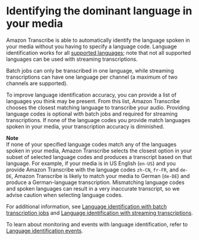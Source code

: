 # Identifying the dominant language in your media<a name="lang-id"></a>

Amazon Transcribe is able to automatically identify the language spoken in your media without you having to specify a language code\. Language identification works for all [supported languages](supported-languages.md#table-language-matrix); note that not all supported languages can be used with streaming transcriptions\.

Batch jobs can only be transcribed in one language, while streaming transcriptions can have one language per channel \(a maximum of two channels are supported\)\.

To improve language identification accuracy, you can provide a list of languages you think may be present\. From this list, Amazon Transcribe chooses the closest matching language to transcribe your audio\. Providing language codes is optional with batch jobs and required for streaming transcriptions\. If none of the language codes you provide match languages spoken in your media, your transcription accuracy is diminished\.

**Note**  
If none of your specified language codes match any of the languages spoken in your media, Amazon Transcribe selects the closest option in your subset of selected language codes and produces a transcript based on that language\. For example, if your media is in US English \(`en-US`\) and you provide Amazon Transcribe with the language codes `zh-CN`, `fr-FR`, and `de-DE`, Amazon Transcribe is likely to match your media to German \(`de-DE`\) and produce a German\-language transcription\. Mismatching language codes and spoken languages can result in a very inaccurate transcript, so we advise caution when selecting language codes\.

For additional information, see [Language identification with batch transcription jobs](lang-id-batch.md) and [Language identification with streaming transcriptions](lang-id-stream.md)\.

To learn about monitoring and events with language identification, refer to [Language identification events](monitoring-events.md#lang-id-event)\.